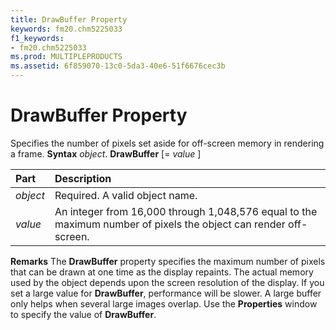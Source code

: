 ```yaml
---
title: DrawBuffer Property
keywords: fm20.chm5225033
f1_keywords:
- fm20.chm5225033
ms.prod: MULTIPLEPRODUCTS
ms.assetid: 6f859070-13c0-5da3-40e6-51f6676cec3b
---
```



# DrawBuffer Property



Specifies the number of pixels set aside for off-screen memory in rendering a frame.
 **Syntax**
 _object_. **DrawBuffer** [= _value_ ]


|**Part**|**Description**|
|:-----|:-----|
| _object_|Required. A valid object name.|
| _value_|An integer from 16,000 through 1,048,576 equal to the maximum number of pixels the object can render off-screen.|
 **Remarks**
The  **DrawBuffer** property specifies the maximum number of pixels that can be drawn at one time as the display repaints. The actual memory used by the object depends upon the screen resolution of the display. If you set a large value for **DrawBuffer**, performance will be slower. A large buffer only helps when several large images overlap.
Use the  **Properties** window to specify the value of **DrawBuffer**.

